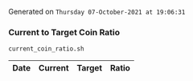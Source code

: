Generated on `Thursday 07-October-2021 at 19:06:31`

### Current to Target Coin Ratio
`current_coin_ratio.sh`

Date|Current|Target|Ratio
---|---|---|---
